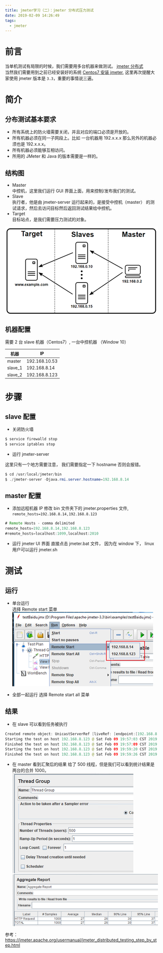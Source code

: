 ```yaml
---
title: jmeter学习（二）：jmeter 分布式压力测试
date: 2019-02-09 14:26:49
tags:
  - jmeter
---
```


# 前言

当单机测试有局限的时候，我们需要用多台机器来做测试。 [jmeter 分布式](http://jmeter.apache.org/usermanual/jmeter_distributed_testing_step_by_step.html)  
当然我们需要用到之前已经安装好的系统 [Centos7 安装 jmeter](https://wz2cool.github.io/2019/02/09/jmeter1/),
这里再次提醒大家使用 jmeter 版本是 `3.3`，重要的事情说三遍。

# 简介

## 分布测试基本要求

- 所有系统上的防火墙需要关闭，并且对应的端口必须是开放的。
- 所有机器必须在同一子网段上。比如 一台机器用 192.x.x.x 那么另外的机器必须也是 192.x.x.x。
- 所有机器必须能够互相访问。
- 所用的 JMeter 和 Java 的版本需要是一样的。

## 结构图

- Master  
  中控机，这里我们运行 GUI 界面上面，用来控制/发布我们的测试。
- Slave  
  执行者，他是由 jmeter-server 运行起来的，是接受中控机（master） 的测试请求，然后去访问目标然后返回测试结果给中控机。
- Target  
  目标站点，是我们需要压力测试的对象。

![jmeter_distribution](https://raw.githubusercontent.com/wz2cool/markdownPhotos/master/res/jmeter_distribution.png)

## 机器配置

需要 2 台 slave 机器（Centos7）, 一台中控机器 （Window 10）

| 机器    | IP            |
| ------- | ------------- |
| master  | 192.168.10.53 |
| slave_1 | 192.168.8.14  |
| slave_2 | 192.168.8.123 |

# 步骤

## slave 配置

- 关闭防火墙

```java
$ service firewalld stop
$ service iptables stop
```

- 运行 jmeter-server

这里只有一个地方需要注意， 我们需要指定一下 hostname 否则会报错。

```java
$ cd /usr/local/jmeter/bin
$ ./jmeter-server -Djava.rmi.server.hostname=192.168.8.14
```

## master 配置

- 添加远程机器 IP
  修改 bin 文件夹下的 jmeter.properties 文件, `remote_hosts=192.168.8.14,192.168.8.123`

```java
# Remote Hosts - comma delimited
remote_hosts=192.168.8.14,192.168.8.123
#remote_hosts=localhost:1099,localhost:2010
```

- 运行 jmeter UI 界面
  直接点击 jmeter.bat 文件， 因为在 window 下， linux 用户可以运行 jmeter.sh

# 测试

## 运行

- 单台运行  
  选择 Remote start 菜单  
  ![jmeter_remote_start](https://raw.githubusercontent.com/wz2cool/markdownPhotos/master/res/jmeter_remote_start.png)

- 全部一起运行
  选择 Remote start all 菜单

## 结果

- 在 slave 可以看到任务被执行

```java
Created remote object: UnicastServerRef [liveRef: [endpoint:[192.168.8.123:59906](local),objID:[-3b632aff:168d21e3af0:-7fff, 7021558400555619249]]]
Starting the test on host 192.168.8.123 @ Sat Feb 09 19:57:03 CST 2019 (1549713423638)
Finished the test on host 192.168.8.123 @ Sat Feb 09 19:57:09 CST 2019 (1549713429469)
Starting the test on host 192.168.8.123 @ Sat Feb 09 19:59:20 CST 2019 (1549713560420)
Finished the test on host 192.168.8.123 @ Sat Feb 09 19:59:26 CST 2019 (1549713566724)
```

- 在 master 看到汇聚后的结果
  给了 500 线程，但是我们可以看到统计结果是两台的合并 1000。  
  ![jmeter_master_1](https://raw.githubusercontent.com/wz2cool/markdownPhotos/master/res/jmeter_master_1.png)  
  ![jmeter_master_2](https://raw.githubusercontent.com/wz2cool/markdownPhotos/master/res/jmeter_master_2.png)

参考：
https://jmeter.apache.org/usermanual/jmeter_distributed_testing_step_by_step.html
